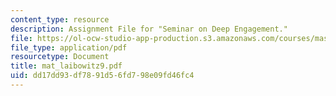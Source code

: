 ```yaml
---
content_type: resource
description: Assignment File for "Seminar on Deep Engagement."
file: https://ol-ocw-studio-app-production.s3.amazonaws.com/courses/mas-961-seminar-on-deep-engagement-fall-2004/dd17dd93df7891d56fd798e09fd46fc4_mat_laibowitz9.pdf
file_type: application/pdf
resourcetype: Document
title: mat_laibowitz9.pdf
uid: dd17dd93-df78-91d5-6fd7-98e09fd46fc4
---
```


